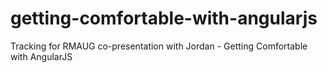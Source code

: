 getting-comfortable-with-angularjs
==================================

Tracking for RMAUG co-presentation with Jordan - Getting Comfortable with AngularJS
